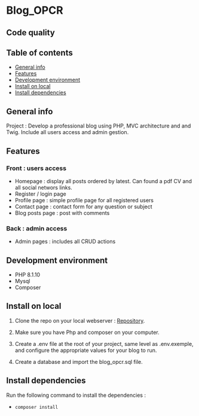 # Blog_OPCR

## Code quality

## Table of contents

*  [General info](#general-info)
*  [Features](#features)
*  [Development environment](#development-environment)
*  [Install on local](#install-on-local)
*  [Install dependencies](#install-dependencies)

## General info

Project : Develop a professional blog using PHP, MVC architecture and and Twig. Include all users access and admin gestion.

## Features

### Front : users access

*  Homepage : display all posts ordered by latest. Can found a pdf CV and all social networs links.
*  Register / login page
*  Profile page : simple profile page for all registered users
*  Contact page : contact form for any question or subject
*  Blog posts page : post with comments

### Back : admin access

*  Admin pages : includes all CRUD actions

## Development environment

*  PHP 8.1.10
*  Mysql
*  Composer

## Install on local

1. Clone the repo on your local webserver : [Repository](https://github.com/mataxelle/Blog_OPCR.git).

2. Make sure you have Php and composer on your computer.

3. Create a .env file at the root of your project, same level as .env.exemple, and configure the appropriate values for your blog to run.

4. Create a database and import the blog_opcr.sql file.

## Install dependencies

Run the following command to install the dependencies : 

*  `composer install`
